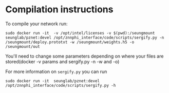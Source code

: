 # Compilation instructions
To compile your network run:

```sudo docker run -it  -v /opt/intel/licenses -v $(pwd):/seungmount  seunglab/pznet:devel /opt/znnphi_interface/code/scripts/sergify.py -n /seungmount/deploy.prototxt -w /seungmount/weights.h5 -o /seungmount/out```

You'll need to change some parameters depending on where your files are stored(docker -v params and sergify.py -n -w and -o)

For more information on `sergify.py` you can run 

```sudo docker run -it  seunglab/pznet:devel /opt/znnphi_interface/code/scripts/sergify.py -h```
